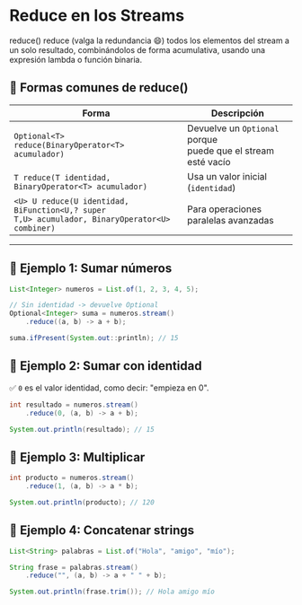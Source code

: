 # Reduce en los Streams

reduce() reduce (valga la redundancia 😄) todos los elementos del stream a un solo resultado, combinándolos de forma acumulativa, usando una expresión lambda o función binaria.

## 🧩 Formas comunes de reduce()

| **Forma** | **Descripción** |
|--------------------------|--------------------|
| `Optional<T> reduce(BinaryOperator<T> acumulador)` | Devuelve un `Optional` porque <br> puede que el stream esté vacío |
| `T reduce(T identidad, BinaryOperator<T> acumulador)` | Usa un valor inicial (`identidad`) |
| `<U> U reduce(U identidad, BiFunction<U,? super` <br> `T,U> acumulador, BinaryOperator<U> combiner)` | Para operaciones paralelas avanzadas |

---

## 🧪 Ejemplo 1: Sumar números

```java
List<Integer> numeros = List.of(1, 2, 3, 4, 5);

// Sin identidad -> devuelve Optional
Optional<Integer> suma = numeros.stream()
    .reduce((a, b) -> a + b);

suma.ifPresent(System.out::println); // 15
```

## 🧪 Ejemplo 2: Sumar con identidad
✅ `0` es el valor identidad, como decir: "empieza en 0".

```java
int resultado = numeros.stream()
    .reduce(0, (a, b) -> a + b);

System.out.println(resultado); // 15
```

## 🧪 Ejemplo 3: Multiplicar

```java
int producto = numeros.stream()
    .reduce(1, (a, b) -> a * b);

System.out.println(producto); // 120
```

## 🧪 Ejemplo 4: Concatenar strings
```java
List<String> palabras = List.of("Hola", "amigo", "mío");

String frase = palabras.stream()
    .reduce("", (a, b) -> a + " " + b);

System.out.println(frase.trim()); // Hola amigo mío
```
